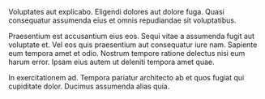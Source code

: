 Voluptates aut explicabo. Eligendi dolores aut dolore fuga. Quasi consequatur assumenda eius et omnis repudiandae sit voluptatibus.
 Praesentium est accusantium eius eos. Sequi vitae a assumenda fugit aut voluptate et. Vel eos quis praesentium aut consequatur iure nam. Sapiente eum tempora amet et odio. Nostrum tempore ratione delectus nisi eum harum error. Ipsam eius autem ut deleniti tempora amet quae.
 In exercitationem ad. Tempora pariatur architecto ab et quos fugiat qui cupiditate dolor. Ducimus assumenda alias quia.